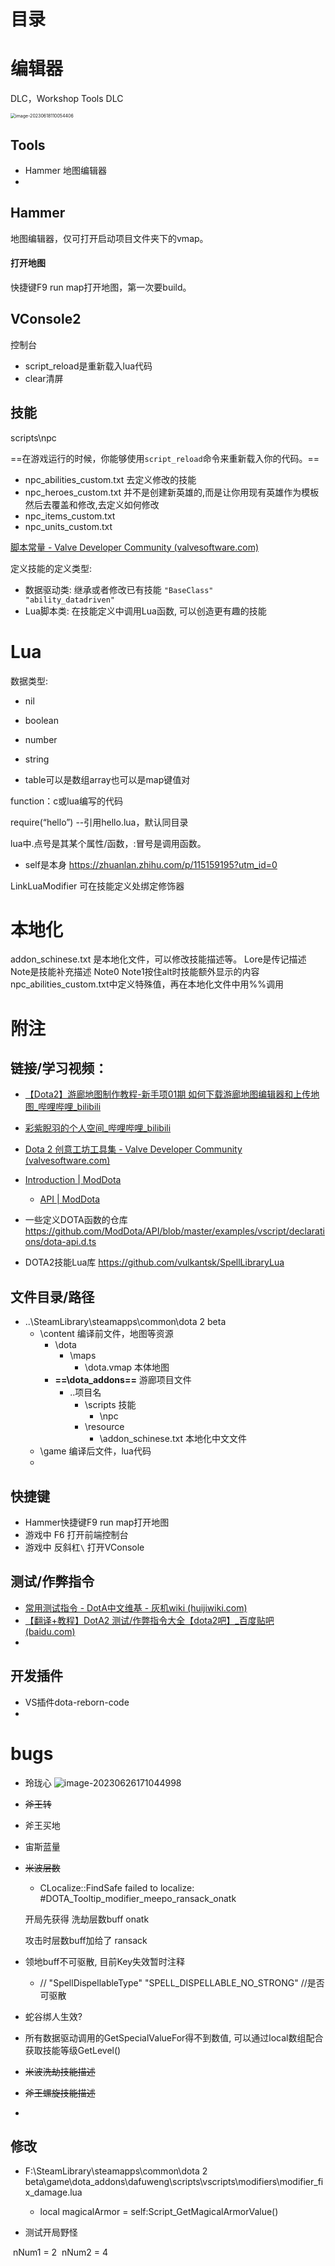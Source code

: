 # 目录



# 编辑器

DLC，Workshop Tools DLC

<img src="https://raw.githubusercontent.com/york99alex/Pic4york/main/fix-dir/Typora/typora-user-images/2023/06/18/11-00-54-5254c4d3daf0e32b8b2692f2b1076438-image-20230618110054406-f57761.png" alt="image-20230618110054406" style="zoom:50%;" />



## Tools

- Hammer 地图编辑器
- 

## Hammer

地图编辑器，仅可打开启动项目文件夹下的vmap。

#### 打开地图

快捷键F9 run map打开地图，第一次要build。



## VConsole2

控制台

- script_reload是重新载入lua代码
- clear清屏



## 技能

scripts\npc

==在游戏运行的时候，你能够使用`script_reload`命令来重新载入你的代码。==

- npc_abilities_custom.txt	去定义修改的技能
- npc_heroes_custom.txt  并不是创建新英雄的,而是让你用现有英雄作为模板然后去覆盖和修改,去定义如何修改
- npc_items_custom.txt
- npc_units_custom.txt

[脚本常量 - Valve Developer Community (valvesoftware.com)](https://developer.valvesoftware.com/wiki/Dota_2_Workshop_Tools:zh-cn/Scripting:zh-cn/Constants:zh-cn) 

定义技能的定义类型: 

- 数据驱动类: 继承或者修改已有技能	`"BaseClass"					"ability_datadriven"`
- Lua脚本类: 在技能定义中调用Lua函数, 可以创造更有趣的技能







# Lua

数据类型:

- nil
- boolean

- number
- string
- table可以是数组array也可以是map键值对

function：c或lua编写的代码

require(“hello”) --引用hello.lua，默认同目录

lua中.点号是其某个属性/函数，:冒号是调用函数。

- self是本身
  https://zhuanlan.zhihu.com/p/115159195?utm_id=0 



LinkLuaModifier 可在技能定义处绑定修饰器





# 本地化

addon_schinese.txt 是本地化文件，可以修改技能描述等。
 Lore是传记描述
 Note是技能补充描述 Note0 Note1按住alt时技能额外显示的内容
 npc_abilities_custom.txt中定义特殊值，再在本地化文件中用%%调用



# 附注

## 链接/学习视频：

- [【Dota2】游廊地图制作教程-新手项01期 如何下载游廊地图编辑器和上传地图_哔哩哔哩_bilibili](https://www.bilibili.com/video/BV1Qc411J76i/)
- [彩紫睨羽的个人空间_哔哩哔哩_bilibili](https://space.bilibili.com/345688919/video?tid=0&pn=4&keyword=&order=pubdate)
- [Dota 2 创意工坊工具集 - Valve Developer Community (valvesoftware.com)](https://developer.valvesoftware.com/w/index.php?title=Dota_2_Workshop_Tools&uselang=zh)
- [Introduction | ModDota](https://moddota.com/)
  - [API | ModDota](https://moddota.com/api/#!/vscripts)

- 一些定义DOTA函数的仓库
   https://github.com/ModDota/API/blob/master/examples/vscript/declarations/dota-api.d.ts

- DOTA2技能Lua库 https://github.com/vulkantsk/SpellLibraryLua

## 文件目录/路径

- ..\SteamLibrary\steamapps\common\dota 2 beta
  - \content  编译前文件，地图等资源
    - \dota
      - \maps
        - \dota.vmap  本体地图
    - **==\dota_addons==**   游廊项目文件
      - ..项目名
        - \scripts  技能
          - \npc 
        - \resource 
          - \addon_schinese.txt  本地化中文文件
  - \game  编译后文件，lua代码
  - 

## 快捷键

-  Hammer快捷键F9 run map打开地图
-  游戏中 F6 打开前端控制台
-  游戏中 反斜杠`\`  打开VConsole

## 测试/作弊指令

- [常用测试指令 - DotA中文维基 - 灰机wiki (huijiwiki.com)](https://dota.huijiwiki.com/p/140255)
- [【翻译+教程】DotA2 测试/作弊指令大全【dota2吧】_百度贴吧 (baidu.com)](https://tieba.baidu.com/p/2199201677?red_tag=2585701344&see_lz=1)
- 

## 开发插件

- VS插件dota-reborn-code
- 





# bugs

- 玲珑心
  ![image-20230626171044998](https://raw.githubusercontent.com/york99alex/Pic4york/main/fix-dir/Typora/typora-user-images/2023/06/26/17-10-45-1cf7fbb14ae5ff1b6ab7f09c73fe3f20-image-20230626171044998-edfb4a.png)

- ~~斧王转~~

- 斧王买地

- 宙斯蓝量

- ~~米波层数~~

  - CLocalize::FindSafe failed to localize: #DOTA_Tooltip_modifier_meepo_ransack_onatk

  开局先获得 洗劫层数buff onatk

  攻击时层数buff加给了 ransack

- 领地buff不可驱散, 目前Key失效暂时注释

  - // "SpellDispellableType"		"SPELL_DISPELLABLE_NO_STRONG"	//是否可驱散

- 蛇谷绑人生效?

- 所有数据驱动调用的GetSpecialValueFor得不到数值, 可以通过local数组配合获取技能等级GetLevel()

- ~~米波洗劫技能描述~~

- ~~斧王螺旋技能描述~~

- 





## 修改

- F:\SteamLibrary\steamapps\common\dota 2 beta\game\dota_addons\dafuweng\scripts\vscripts\modifiers\modifier_fix_damage.lua
  - local magicalArmor = self:Script_GetMagicalArmorValue()
  
-   测试开局野怪

  ​	nNum1 = 2
  ​	nNum2 = 4





